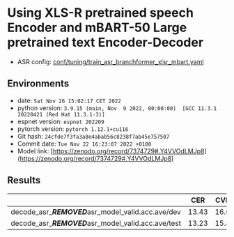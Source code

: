 # Using XLS-R pretrained speech Encoder and mBART-50 Large pretrained text Encoder-Decoder

- ASR config: [conf/tuning/train_asr_branchformer_xlsr_mbart.yaml](conf/tuning/train_asr_branchformer_xlsr_mbart.yaml)

## Environments
- date: `Sat Nov 26 15:02:17 CET 2022`
- python version: `3.9.15 (main, Nov  9 2022, 00:00:00)  [GCC 11.3.1 20220421 (Red Hat 11.3.1-3)]`
- espnet version: `espnet 202209`
- pytorch version: `pytorch 1.12.1+cu116`
- Git hash: `24cfde7f3fa3a8e4abab56c8238f7ab45e757507`
- Commit date: `Tue Nov 22 16:23:07 2022 +0100`
- Model link: [https://zenodo.org/record/7374729#.Y4VVOdLMJp8](https://zenodo.org/record/7374729#.Y4VVOdLMJp8)

## Results

|                                            |  CER  | CVER  |
|--------------------------------------------|-------|-------|
| decode_asr_***REMOVED***asr_model_valid.acc.ave/dev  | 13.43 | 16.08 |
| decode_asr_***REMOVED***asr_model_valid.acc.ave/test | 13.23 | 15.85 |
